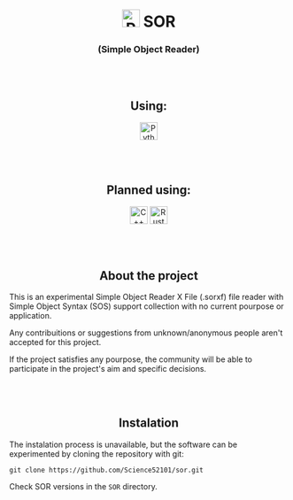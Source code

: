 <h1
align="center"><img src="https://raw.githubusercontent.com/akai-keisanki/sor/All/sor-logo.png" alt="Python" width="32" heigth="32"/>
SOR
</h1>
<h3 align="center">(Simple Object Reader)</h3>

<br><br>

<h2 align="center">Using:</h3>
<p align="center">
<img src="https://cdn.jsdelivr.net/gh/devicons/devicon/icons/python/python-original.svg" alt="Python" width="32" heigth="32"/>
</p>

<br><br>

<h2 align="center">Planned using:</h3>
<p align="center">
<img src="https://cdn.jsdelivr.net/gh/devicons/devicon/icons/cplusplus/cplusplus-original.svg" alt="C++" width="32" heigth="32"/>
<img src="https://cdn.jsdelivr.net/gh/devicons/devicon/icons/rust/rust-original.svg" alt="Rust" width="32" heigth="32"/>
</p>

<br><br>

<h2 align="center">About the project</h3>

This is an experimental Simple Object Reader X File (.sorxf) file reader with Simple Object Syntax (SOS) support collection with no current pourpose or application.

Any contribuitions or suggestions from unknown/anonymous people aren't accepted for this project.

If the project satisfies any pourpose, the community will be able to participate in the project's aim and specific decisions.

<br><br>

<h2 align="center">Instalation</h2>

The instalation process is unavailable, but the software can be experimented by cloning the repository with git: 
```
git clone https://github.com/Science52101/sor.git
```

Check SOR versions in the `SOR` directory.
